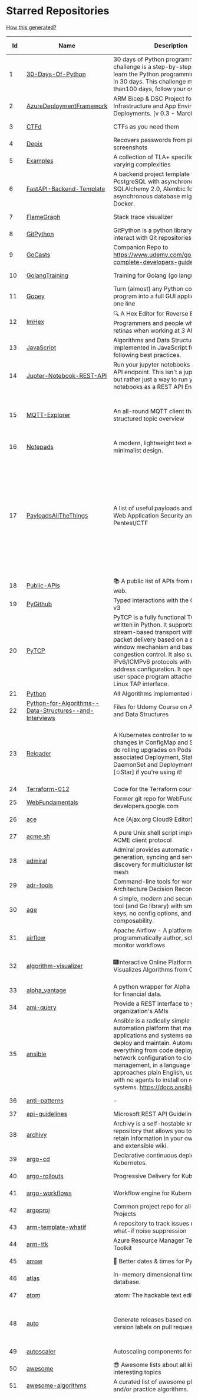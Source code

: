 # Starred Repositories  
[How this generated?](../master/USAGE.md)  
  
| Id 			| Name			| Description | Star Counts | Topics/Tags   | Last Updated 	|  
| ----------- | ----------- 	| ----------- | ----------- | ----------- 	| -----------   |  
|1|[30-Days-Of-Python](https://github.com/Asabeneh/30-Days-Of-Python.git)|30 days of Python programming challenge is a step-by-step guide to learn the Python programming language in 30 days. This challenge may take more than100 days, follow your own pace. |23174||11-12-2022|  
|2|[AzureDeploymentFramework](https://github.com/brwilkinson/AzureDeploymentFramework.git)|ARM Bicep & DSC Project for Azure Infrastructure and App Environment Deployments. [v 0.3 - March 2023]|101||31-3-2023|  
|3|[CTFd](https://github.com/CTFd/CTFd.git)|CTFs as you need them|4556||28-3-2023|  
|4|[Depix](https://github.com/beurtschipper/Depix.git)|Recovers passwords from pixelized screenshots|23366||16-6-2022|  
|5|[Examples](https://github.com/tlaplus/Examples.git)|A collection of TLA+ specifications of varying complexities|1051||29-3-2023|  
|6|[FastAPI-Backend-Template](https://github.com/Aeternalis-Ingenium/FastAPI-Backend-Template.git)|A backend project template with FastAPI, PostgreSQL with asynchronous SQLAlchemy 2.0, Alembic for asynchronous database migration, and Docker.|307||5-2-2023|  
|7|[FlameGraph](https://github.com/brendangregg/FlameGraph.git)|Stack trace visualizer|14495||18-9-2022|  
|8|[GitPython](https://github.com/gitpython-developers/GitPython.git)|GitPython is a python library used to interact with Git repositories.|3911||16-2-2023|  
|9|[GoCasts](https://github.com/StephenGrider/GoCasts.git)|Companion Repo to https://www.udemy.com/go-the-complete-developers-guide/|1940||25-8-2017|  
|10|[GolangTraining](https://github.com/GoesToEleven/GolangTraining.git)|Training for Golang (go language)|8854||4-12-2018|  
|11|[Gooey](https://github.com/chriskiehl/Gooey.git)|Turn (almost) any Python command line program into a full GUI application with one line|17464||8-5-2022|  
|12|[ImHex](https://github.com/WerWolv/ImHex.git)|🔍 A Hex Editor for Reverse Engineers, Programmers and people who value their retinas when working at 3 AM.|26535||31-3-2023|  
|13|[JavaScript](https://github.com/TheAlgorithms/JavaScript.git)|Algorithms and Data Structures implemented in JavaScript for beginners, following best practices.|25885|||  
|14|[Jupter-Notebook-REST-API](https://github.com/Invictify/Jupter-Notebook-REST-API.git)|Run your jupyter notebooks as a REST API endpoint. This isn't a jupyter server but rather just a way to run your notebooks as a REST API Endpoint.|66|||  
|15|[MQTT-Explorer](https://github.com/thomasnordquist/MQTT-Explorer.git)|An all-round MQTT client that provides a structured topic overview|2236|mqtt, mqtt-explorer, homeautomation, mqtt-client, mqtt-smarthome, mqtt-tool||  
|16|[Notepads](https://github.com/0x7c13/Notepads.git)|A modern, lightweight text editor with a minimalist design.|7498||15-3-2023|  
|17|[PayloadsAllTheThings](https://github.com/swisskyrepo/PayloadsAllTheThings.git)|A list of useful payloads and bypass for Web Application Security and Pentest/CTF|46608|pentest, payload, bypass, web-application, hacking, vulnerability, bounty, methodology, privilege-escalation, penetration-testing, cheatsheet, security, enumeration, bugbounty, redteam, payloads, hacktoberfest|28-3-2023|  
|18|[Public-APIs](https://github.com/n0shake/Public-APIs.git)|📚 A public list of APIs from round the web.|19661||6-2-2023|  
|19|[PyGithub](https://github.com/PyGithub/PyGithub.git)|Typed interactions with the GitHub API v3|5906||17-3-2023|  
|20|[PyTCP](https://github.com/ccie18643/PyTCP.git)|PyTCP is a fully functional TCP/IP stack written in Python. It supports TCP stream-based transport with reliable packet delivery based on a sliding window mechanism and basic congestion control. It also supports IPv6/ICMPv6 protocols with SLAAC address configuration. It operates as a user space program attached to the Linux TAP interface.|282||27-11-2022|  
|21|[Python](https://github.com/TheAlgorithms/Python.git)|All Algorithms implemented in Python|156158|||  
|22|[Python-for-Algorithms--Data-Structures--and-Interviews](https://github.com/jmportilla/Python-for-Algorithms--Data-Structures--and-Interviews.git)|Files for Udemy Course on Algorithms and Data Structures|2264||1-7-2022|  
|23|[Reloader](https://github.com/stakater/Reloader.git)|A Kubernetes controller to watch changes in ConfigMap and Secrets and do rolling upgrades on Pods with their associated Deployment, StatefulSet, DaemonSet and DeploymentConfig – [✩Star] if you're using it!|5005|kubernetes, openshift, configmap, secrets, pods, deployments, daemonset, statefulsets, k8s, watch-changes, deploymentconfigs||  
|24|[Terraform-012](https://github.com/addamstj/Terraform-012.git)|Code for the Terraform course|95|||  
|25|[WebFundamentals](https://github.com/google/WebFundamentals.git)|Former git repo for WebFundamentals on developers.google.com|13721||10-8-2022|  
|26|[ace](https://github.com/ajaxorg/ace.git)|Ace (Ajax.org Cloud9 Editor)|25508||29-3-2023|  
|27|[acme.sh](https://github.com/acmesh-official/acme.sh.git)|A pure Unix shell script implementing ACME client protocol|30912||13-3-2023|  
|28|[admiral](https://github.com/istio-ecosystem/admiral.git)|Admiral provides automatic configuration generation, syncing and service discovery for multicluster Istio service mesh|506||13-3-2023|  
|29|[adr-tools](https://github.com/npryce/adr-tools.git)|Command-line tools for working with Architecture Decision Records|3848||30-3-2020|  
|30|[age](https://github.com/FiloSottile/age.git)|A simple, modern and secure encryption tool (and Go library) with small explicit keys, no config options, and UNIX-style composability.|13174||2-1-2023|  
|31|[airflow](https://github.com/apache/airflow.git)|Apache Airflow - A platform to programmatically author, schedule, and monitor workflows|29654||31-3-2023|  
|32|[algorithm-visualizer](https://github.com/algorithm-visualizer/algorithm-visualizer.git)|:fireworks:Interactive Online Platform that Visualizes Algorithms from Code|42526|algorithm, data-structure, visualization, animation|13-4-2022|  
|33|[alpha_vantage](https://github.com/RomelTorres/alpha_vantage.git)|A python wrapper for Alpha Vantage API for financial data.|3872||25-12-2022|  
|34|[ami-query](https://github.com/intuit/ami-query.git)|Provide a REST interface to your organization's AMIs|39||31-8-2020|  
|35|[ansible](https://github.com/ansible/ansible.git)|Ansible is a radically simple IT automation platform that makes your applications and systems easier to deploy and maintain. Automate everything from code deployment to network configuration to cloud management, in a language that approaches plain English, using SSH, with no agents to install on remote systems. https://docs.ansible.com.|56857||31-3-2023|  
|36|[anti-patterns](https://github.com/tonybaloney/anti-patterns.git)|-|140||15-7-2022|  
|37|[api-guidelines](https://github.com/microsoft/api-guidelines.git)|Microsoft REST API Guidelines|21146|||  
|38|[archivy](https://github.com/archivy/archivy.git)|Archivy is a self-hostable knowledge repository that allows you to learn and retain information in your own personal and extensible wiki.|2988||17-1-2023|  
|39|[argo-cd](https://github.com/argoproj/argo-cd.git)|Declarative continuous deployment for Kubernetes.|12563||31-3-2023|  
|40|[argo-rollouts](https://github.com/argoproj/argo-rollouts.git)|Progressive Delivery for Kubernetes|1976||30-3-2023|  
|41|[argo-workflows](https://github.com/argoproj/argo-workflows.git)|Workflow engine for Kubernetes|12712||31-3-2023|  
|42|[argoproj](https://github.com/argoproj/argoproj.git)|Common project repo for all Argo Projects|418||7-3-2023|  
|43|[arm-template-whatif](https://github.com/Azure/arm-template-whatif.git)|A repository to track issues related to what-if noise suppression|71||2-8-2022|  
|44|[arm-ttk](https://github.com/Azure/arm-ttk.git)|Azure Resource Manager Template Toolkit|379||15-12-2022|  
|45|[arrow](https://github.com/arrow-py/arrow.git)|🏹 Better dates & times for Python|8264||15-11-2022|  
|46|[atlas](https://github.com/Netflix/atlas.git)|In-memory dimensional time series database.|3203||27-3-2023|  
|47|[atom](https://github.com/atom/atom.git)|:atom: The hackable text editor|59264||22-11-2022|  
|48|[auto](https://github.com/intuit/auto.git)|Generate releases based on semantic version labels on pull requests.|1976|release, auto-release, github, slack, jira, releases, publishing, hack, hacktoberfest|1-3-2023|  
|49|[autoscaler](https://github.com/kubernetes/autoscaler.git)|Autoscaling components for Kubernetes|6675||30-3-2023|  
|50|[awesome](https://github.com/sindresorhus/awesome.git)|😎 Awesome lists about all kinds of interesting topics|246629||13-3-2023|  
|51|[awesome-algorithms](https://github.com/tayllan/awesome-algorithms.git)|A curated list of awesome places to learn and/or practice algorithms.|13862||2-2-2023|  
|52|[awesome-argo](https://github.com/akuity/awesome-argo.git)|A curated list of awesome projects and resources related to Argo (a CNCF graduated project)|1268|awesome, awesome-list, awesome-lists, argocd, argo-workflows, argo-events, argo-rollouts, machine-learning, workflow-engine, workflow-management, infrastructure-as-code, continuous-delivery, cloud-native, kubernetes, cncf, gitops, workflow-orchestration, devops, mlops, argo|28-3-2023|  
|53|[awesome-awesomeness](https://github.com/bayandin/awesome-awesomeness.git)|A curated list of awesome awesomeness|29982||24-3-2022|  
|54|[awesome-cheatsheets](https://github.com/LeCoupa/awesome-cheatsheets.git)|👩‍💻👨‍💻 Awesome cheatsheets for popular programming languages, frameworks and development tools. They include everything you should know in one single file.|32969||30-12-2022|  
|55|[awesome-deep-learning](https://github.com/ChristosChristofidis/awesome-deep-learning.git)|A curated list of awesome Deep Learning tutorials, projects and communities.|20545|deep-learning, neural-network, machine-learning, awesome, awesome-list, recurrent-networks, deep-networks, deep-learning-tutorial, face-images|14-11-2022|  
|56|[awesome-docker](https://github.com/veggiemonk/awesome-docker.git)|:whale: A curated list of Docker resources and projects|24874||24-3-2023|  
|57|[awesome-fastapi](https://github.com/mjhea0/awesome-fastapi.git)|A curated list of awesome things related to FastAPI|5390||25-2-2023|  
|58|[awesome-flask](https://github.com/humiaozuzu/awesome-flask.git)|A curated list of awesome Flask resources and plugins|11239||17-9-2019|  
|59|[awesome-github-profile-readme](https://github.com/abhisheknaiidu/awesome-github-profile-readme.git)|😎 A curated list of awesome GitHub Profile READMEs 📝|17260||9-10-2022|  
|60|[awesome-go](https://github.com/avelino/awesome-go.git)|A curated list of awesome Go frameworks, libraries and software|99041||31-3-2023|  
|61|[awesome-hyper](https://github.com/bnb/awesome-hyper.git)|🖥 Delightful Hyper plugins, themes, and resources|10260||13-7-2021|  
|62|[awesome-interview-questions](https://github.com/DopplerHQ/awesome-interview-questions.git)|:octocat: A curated awesome list of lists of interview questions. Feel free to contribute! :mortar_board: |54423|awesome-list, awesomeness, interview-questions, interviewing, interview-practice, ruby, javascript, awesome, list, python-interview-questions, rails-interview, javascript-interview-questions, angularjs-interview-questions, android-interview-questions|16-11-2021|  
|63|[awesome-k6](https://github.com/grafana/awesome-k6.git)|A curated list of resources on automated load- and performance testing using k6 🗻|364||30-9-2022|  
|64|[awesome-kubernetes](https://github.com/nubenetes/awesome-kubernetes.git)|A curated list of awesome references collected since 2018.|420||26-3-2023|  
|65|[awesome-macOS](https://github.com/iCHAIT/awesome-macOS.git)|  A curated list of awesome applications, softwares, tools and shiny things for macOS.|14107|macos, mac, awesome-list, apple, awesome-lists, awesome, list|21-1-2023|  
|66|[awesome-microservices](https://github.com/mfornos/awesome-microservices.git)|A curated list of Microservice Architecture related principles and technologies.|12029||24-3-2023|  
|67|[awesome-pentest](https://github.com/enaqx/awesome-pentest.git)|A collection of awesome penetration testing resources, tools and other shiny things|18159|awesome, awesome-list|3-1-2023|  
|68|[awesome-python](https://github.com/vinta/awesome-python.git)|A curated list of awesome Python frameworks, libraries, software and resources|161525||30-3-2023|  
|69|[awesome-python-applications](https://github.com/mahmoud/awesome-python-applications.git)|💿 Free software that works great, and also happens to be open-source Python. |14395||31-3-2023|  
|70|[awesome-readme](https://github.com/matiassingers/awesome-readme.git)|A curated list of awesome READMEs|14183||21-3-2023|  
|71|[awesome-sanic](https://github.com/mekicha/awesome-sanic.git)|A curated list of awesome Sanic resources and extensions|648||26-10-2022|  
|72|[awesome-scalability](https://github.com/binhnguyennus/awesome-scalability.git)|The Patterns of Scalable, Reliable, and Performant Large-Scale Systems|44341|system-design, backend, scalability, interview, architecture, devops, design-patterns, interview-questions, awesome-list, big-data, awesome, resources, lists, web-development, programming, system, interview-practice, computer-science, distributed-systems, machine-learning|20-3-2023|  
|73|[awesome-selfhosted](https://github.com/awesome-selfhosted/awesome-selfhosted.git)|A list of Free Software network services and web applications which can be hosted on your own servers|125925||28-3-2023|  
|74|[awesome-shell](https://github.com/alebcay/awesome-shell.git)|A curated list of awesome command-line frameworks, toolkits, guides and gizmos. Inspired by awesome-php.|27007|awesome-list, awesome, list, zsh, fish, bash, cli, shell|29-12-2022|  
|75|[awesome-sre](https://github.com/dastergon/awesome-sre.git)|A curated list of Site Reliability and Production Engineering resources.|9870|site-reliability-engineering, production, availability, monitoring, post-mortem, reliability-engineering, capacity-planning, service-level-agreement, scalability, reliability, alerting, on-call, site-reliability, postmortem, incident-response, sre, awesome, awesome-list, devops, list|8-10-2022|  
|76|[awesome-sysadmin](https://github.com/awesome-foss/awesome-sysadmin.git)|A curated list of amazingly awesome open source sysadmin resources.|17210|awesome, awesome-list, sysadmin, list|28-3-2023|  
|77|[aws-cdk](https://github.com/aws/aws-cdk.git)|The AWS Cloud Development Kit is a framework for defining cloud infrastructure in code|10025||31-3-2023|  
|78|[aws-cdk-examples](https://github.com/aws-samples/aws-cdk-examples.git)|Example projects using the AWS CDK|4007|||  
|79|[aws-cli](https://github.com/aws/aws-cli.git)|Universal Command Line Interface for Amazon Web Services|13605||31-3-2023|  
|80|[aws-cloudformation-user-guide](https://github.com/awsdocs/aws-cloudformation-user-guide.git)|The open source version of the AWS CloudFormation User Guide|717|aws, aws-cloudformation, cloudformation|6-3-2023|  
|81|[aws-eks-best-practices](https://github.com/aws/aws-eks-best-practices.git)|A best practices guide for day 2 operations, including operational excellence, security, reliability, performance efficiency, and cost optimization.|1417||28-3-2023|  
|82|[aws-eks-kubernetes-masterclass](https://github.com/stacksimplify/aws-eks-kubernetes-masterclass.git)|AWS EKS Kubernetes - Masterclass   DevOps, Microservices|766||21-3-2023|  
|83|[aws-load-balancer-controller](https://github.com/kubernetes-sigs/aws-load-balancer-controller.git)|A Kubernetes controller for Elastic Load Balancers|3293||28-3-2023|  
|84|[azure-cli](https://github.com/Azure/azure-cli.git)|Azure Command-Line Interface|3511|azure, azure-cli, cloud|31-3-2023|  
|85|[azure-docs-bicep-samples](https://github.com/Azure/azure-docs-bicep-samples.git)|-|45||1-11-2022|  
|86|[azure-functions-host](https://github.com/Azure/azure-functions-host.git)|The host/runtime that powers Azure Functions|1816||31-3-2023|  
|87|[azure-powershell](https://github.com/Azure/azure-powershell.git)|Microsoft Azure PowerShell|3515||31-3-2023|  
|88|[backstage](https://github.com/backstage/backstage.git)|Backstage is an open platform for building developer portals|21316||31-3-2023|  
|89|[badges](https://github.com/Naereen/badges.git)|:pencil: Markdown code for lots of small badges :ribbon: :pushpin: (shields.io, forthebadge.com etc) :sunglasses:. Contributions are welcome! Please add yours!|3810||3-2-2023|  
|90|[bat](https://github.com/sharkdp/bat.git)|A cat(1) clone with wings.|40454||25-3-2023|  
|91|[bcc](https://github.com/iovisor/bcc.git)|BCC - Tools for BPF-based Linux IO analysis, networking, monitoring, and more|16911||31-3-2023|  
|92|[bitcoin](https://github.com/bitcoin/bitcoin.git)|Bitcoin Core integration/staging tree|68847||31-3-2023|  
|93|[black](https://github.com/psf/black.git)|The uncompromising Python code formatter|31863|python, code, formatter, codeformatter, gofmt, yapf, autopep8, pre-commit-hook, hacktoberfest|29-3-2023|  
|94|[blackfriday](https://github.com/russross/blackfriday.git)|Blackfriday: a markdown processor for Go|5122||27-10-2020|  
|95|[blockly](https://github.com/google/blockly.git)|The web-based visual programming editor.|11118||30-3-2023|  
|96|[bokeh](https://github.com/bokeh/bokeh.git)|Interactive Data Visualization in the browser, from  Python|17424|bokeh, python, interactive-plots, javascript, visualization, plotting, plots, data-visualisation, notebooks, jupyter, visualisation, numfocus|29-3-2023|  
|97|[boto3](https://github.com/boto/boto3.git)|AWS SDK for Python|7989||31-3-2023|  
|98|[boundary](https://github.com/hashicorp/boundary.git)|Boundary enables identity-based access management for dynamic infrastructure. |3580|hashicorp, security, zero-trust, hacktoberfest|31-3-2023|  
|99|[brackets](https://github.com/adobe/brackets.git)|An open source code editor for the web, written in JavaScript, HTML and CSS.|33478||18-3-2021|  
|100|[build-your-own-x](https://github.com/codecrafters-io/build-your-own-x.git)|Master programming by recreating your favorite technologies from scratch.|195455||7-3-2023|  
|101|[caddy](https://github.com/caddyserver/caddy.git)|Fast and extensible multi-platform HTTP/1-2-3 web server with automatic HTTPS|46552|go, web-server, caddyfile, http, http-server, reverse-proxy, https, tls, automatic-https, privacy, security, acme, caddy, golang, http3, hacktoberfest|31-3-2023|  
|102|[cdk8s](https://github.com/cdk8s-team/cdk8s.git)|Define Kubernetes native apps and abstractions using object-oriented programming|3561||1-4-2023|  
|103|[celery](https://github.com/celery/celery.git)|Distributed Task Queue (development branch)|21209|python, task-manager, task-scheduler, task-runner, queue-workers, queued-jobs, queue-tasks, amqp, redis, sqs, sqs-queue, python3, python-library, redis-queue|30-3-2023|  
|104|[cello](https://github.com/cello-proj/cello.git)|Run infrastructure as code (IaC) software tools including CDK, Terraform and Cloud Formation via GitOps.|255|||  
|105|[cert-manager](https://github.com/cert-manager/cert-manager.git)|Automatically provision and manage TLS certificates in Kubernetes|10145|kubernetes, letsencrypt, tls, certificate, crd, hacktoberfest|30-3-2023|  
|106|[chaos-mesh](https://github.com/chaos-mesh/chaos-mesh.git)|A Chaos Engineering Platform for Kubernetes.|5592|chaos, chaos-engineering, chaos-testing, kubernetes, operator, golang, site-reliability-engineering, fault-injection, cncf, cloud-native, chaos-mesh, chaos-experiments, hacktoberfest, microservices|30-3-2023|  
|107|[chaosmonkey](https://github.com/Netflix/chaosmonkey.git)|Chaos Monkey is a resiliency tool that helps applications tolerate random instance failures.|13306||20-1-2023|  
|108|[chartmuseum](https://github.com/helm/chartmuseum.git)|Host your own Helm Chart Repository|3147|helm, charts, kubernetes, chartmuseum|24-3-2023|  
|109|[charts](https://github.com/helm/charts.git)|⚠️(OBSOLETE) Curated applications for Kubernetes|15481|||  
|110|[checkov](https://github.com/bridgecrewio/checkov.git)|Prevent cloud misconfigurations and find vulnerabilities during build-time in infrastructure as code, container images and open source packages with Checkov by Bridgecrew.|5435|terraform, static-analysis, aws, gcp, azure, aws-security, azure-security, gcp-security, cloudformation, scans, compliance, kubernetes, kubernetes-security, devsecops, policy-as-code, infrastructure-as-code, devops, terraform-security, hacktoberfest, bicep|30-3-2023|  
|111|[chef](https://github.com/chef/chef.git)|Chef Infra, a powerful automation platform that transforms infrastructure into code automating how infrastructure is configured, deployed and managed across any environment, at any scale|7180||30-3-2023|  
|112|[clair](https://github.com/quay/clair.git)|Vulnerability Static Analysis for Containers|9404|containers, static-analysis, go, kubernetes, docker, oci, oci-image, vulnerabilities, clair|29-3-2023|  
|113|[cli](https://github.com/snyk/cli.git)|Snyk CLI scans and monitors your projects for security vulnerabilities.|4390|security, monitor, snyk, vulnerabilities||  
|114|[cli](https://github.com/cli/cli.git)|GitHub’s official command line tool|31855||31-3-2023|  
|115|[cli-spinners](https://github.com/sindresorhus/cli-spinners.git)|Spinners for use in the terminal|2145||24-7-2022|  
|116|[cli53](https://github.com/barnybug/cli53.git)|Command line tool for Amazon Route 53|1857||24-2-2023|  
|117|[click](https://github.com/pallets/click.git)|Python composable command line interface toolkit|13653||1-3-2023|  
|118|[cloud-custodian](https://github.com/cloud-custodian/cloud-custodian.git)|Rules engine for cloud security, cost optimization, and governance, DSL in yaml for policies to query, filter, and take actions on resources|4733|aws, compliance, cloud, rules-engine, cloud-computing, management, serverless, lambda, gcp, azure|31-3-2023|  
|119|[cobra](https://github.com/spf13/cobra.git)|A Commander for modern Go CLI interactions|31295||22-3-2023|  
|120|[codebytere.github.io](https://github.com/codebytere/codebytere.github.io.git)|personal website|471||1-3-2023|  
|121|[codesearch](https://github.com/google/codesearch.git)|Fast, indexed regexp search over large file trees|3336||29-3-2020|  
|122|[coding-interview-university](https://github.com/jwasham/coding-interview-university.git)|A complete computer science study plan to become a software engineer.|252786||25-3-2023|  
|123|[computer-science](https://github.com/ossu/computer-science.git)|:mortar_board: Path to a free self-taught education in Computer Science!|137092|||  
|124|[consul](https://github.com/hashicorp/consul.git)|Consul is a distributed, highly available, and data center aware solution to connect and configure applications across dynamic, distributed infrastructure.|26229|consul, service-mesh, service-discovery, kubernetes, vault, ecs, api-gateway|31-3-2023|  
|125|[core](https://github.com/home-assistant/core.git)|:house_with_garden: Open source home automation that puts local control and privacy first.|59312||1-4-2023|  
|126|[coredns](https://github.com/coredns/coredns.git)|CoreDNS is a DNS server that chains plugins|10461||29-3-2023|  
|127|[coreutils](https://github.com/uutils/coreutils.git)|Cross-platform Rust rewrite of the GNU coreutils|14328||31-3-2023|  
|128|[cruise-control](https://github.com/linkedin/cruise-control.git)|Cruise-control is the first of its kind to fully automate the dynamic workload rebalance and self-healing of a Kafka cluster. It provides great value to Kafka users by simplifying the operation of Kafka clusters.|2394|kafka, cluster-management, self-healing|28-3-2023|  
|129|[curl](https://github.com/curl/curl.git)|A command line tool and library for transferring data with URL syntax, supporting DICT, FILE, FTP, FTPS, GOPHER, GOPHERS, HTTP, HTTPS, IMAP, IMAPS, LDAP, LDAPS, MQTT, POP3, POP3S, RTMP, RTMPS, RTSP, SCP, SFTP, SMB, SMBS, SMTP, SMTPS, TELNET, TFTP, WS and WSS. libcurl offers a myriad of powerful features|29044||31-3-2023|  
|130|[dashboard](https://github.com/kubernetes/dashboard.git)|General-purpose web UI for Kubernetes clusters|12405||31-3-2023|  
|131|[datamodel-code-generator](https://github.com/koxudaxi/datamodel-code-generator.git)|Pydantic model and dataclasses.dataclass generator for easy conversion of JSON, OpenAPI, JSON Schema, and YAML data sources.|1506||31-3-2023|  
|132|[developer-roadmap](https://github.com/kamranahmedse/developer-roadmap.git)|Interactive roadmaps, guides and other educational content to help developers grow in their careers.|235102||1-4-2023|  
|133|[devops-exercises](https://github.com/bregman-arie/devops-exercises.git)|Linux, Jenkins, AWS, SRE, Prometheus, Docker, Python, Ansible, Git, Kubernetes, Terraform, OpenStack, SQL, NoSQL, Azure, GCP, DNS, Elastic, Network, Virtualization. DevOps Interview Questions|41893||25-3-2023|  
|134|[diagrams](https://github.com/mingrammer/diagrams.git)|:art: Diagram as Code for prototyping cloud system architectures|28640|diagram, diagram-as-code, architecture, graphviz|13-1-2023|  
|135|[discourse](https://github.com/discourse/discourse.git)|A platform for community discussion. Free, open, simple.|37628|discourse, javascript, rails, ruby, ember, forum, postgresql|31-3-2023|  
|136|[dive](https://github.com/wagoodman/dive.git)|A tool for exploring each layer in a docker image|36272|docker, docker-image, inspector, explorer, cli, tui|2-7-2021|  
|137|[django](https://github.com/django/django.git)|The Web framework for perfectionists with deadlines.|69590|python, django, web, framework, orm, templates, models, views, apps|30-3-2023|  
|138|[django-health-check](https://github.com/revsys/django-health-check.git)|a pluggable app that runs a full check on the deployment, using a number of plugins to check e.g. database, queue server, celery processes, etc.|988|django, monitoring|29-3-2023|  
|139|[dns](https://github.com/miekg/dns.git)|DNS library in Go|6871||28-3-2023|  
|140|[dnscontrol](https://github.com/StackExchange/dnscontrol.git)|Synchronize your DNS to multiple providers from a simple DSL|2534||31-3-2023|  
|141|[dnslib](https://github.com/paulc/dnslib.git)|A Python library to encode/decode DNS wire-format packets |252||28-10-2022|  
|142|[dnsperf](https://github.com/cobblau/dnsperf.git)|A DNS performance tool.|207||14-10-2017|  
|143|[docker-cheat-sheet](https://github.com/wsargent/docker-cheat-sheet.git)|Docker Cheat Sheet|21439|docker, cheet-sheet|23-6-2022|  
|144|[docker_practice](https://github.com/yeasy/docker_practice.git)|Learn and understand Docker&Container technologies, with real DevOps practice!|22107||27-2-2023|  
|145|[dockerfiles](https://github.com/jessfraz/dockerfiles.git)|Various Dockerfiles I use on the desktop and on servers.|13079||27-3-2021|  
|146|[doitlive](https://github.com/sloria/doitlive.git)|Because sometimes you need to do it live|3283|command-line, presentations, python, live-coding, cli, click, bash, zsh, ipython, script, hacktoberfest||  
|147|[dokku](https://github.com/dokku/dokku.git)|A docker-powered PaaS that helps you build and manage the lifecycle of applications|24435||25-3-2023|  
|148|[drawio](https://github.com/jgraph/drawio.git)|draw.io is a JavaScript, client-side editor for general diagramming and whiteboarding|33738|diagram, javascript, whiteboard|29-3-2023|  
|149|[driftctl](https://github.com/snyk/driftctl.git)|Detect, track and alert on infrastructure drift|2178|infrastructure-drift, iac, terraform, aws, drift, infrastructure-as-code, hacktoberfest|20-3-2023|  
|150|[duf](https://github.com/muesli/duf.git)|Disk Usage/Free Utility - a better 'df' alternative|10799|||  
|151|[echarts](https://github.com/apache/echarts.git)|Apache ECharts is a powerful, interactive charting and data visualization library for browser|54655|echarts, data-visualization, charts, charting-library, visualization, apache, data-viz, canvas, svg|31-3-2023|  
|152|[echo](https://github.com/labstack/echo.git)|High performance, minimalist Go web framework|25315|go, echo, web, middleware, microservice, websocket, ssl, letsencrypt, micro-framework, https, http2, web-framework, labstack-echo|31-3-2023|  
|153|[ecs-refarch-service-discovery](https://github.com/awslabs/ecs-refarch-service-discovery.git)|An EC2 Container Service Reference Architecture for providing Service Discovery to containers using CloudWatch Events, Lambda and Route 53 private hosted zones. |443||25-7-2016|  
|154|[eks-anywhere](https://github.com/aws/eks-anywhere.git)|Run Amazon EKS on your own infrastructure 🚀|1745|||  
|155|[eks-node-viewer](https://github.com/awslabs/eks-node-viewer.git)|EKS Node Viewer|550||22-3-2023|  
|156|[elasticsearch](https://github.com/elastic/elasticsearch.git)|Free and Open, Distributed, RESTful Search Engine|63203||31-3-2023|  
|157|[emissary](https://github.com/emissary-ingress/emissary.git)|open source Kubernetes-native API gateway for microservices built on the Envoy Proxy|4028|ambassador, kubernetes, gateway-api, microservice, cloud-native, api-gateway, docker, api-management, kubernetes-ingress, envoy-proxy, envoy, kubernetes-annotations||  
|158|[engineering-blogs](https://github.com/kilimchoi/engineering-blogs.git)|A curated list of engineering blogs|23961|engineering-blogs, tech, programming-blogs, software-development, lists|28-10-2022|  
|159|[envoy](https://github.com/envoyproxy/envoy.git)|Cloud-native high-performance edge/middle/service proxy|21700|cats, rocket-ships, cars, more-cats, cats-over-dogs, nanoservices, corgis, cncf|31-3-2023|  
|160|[etcd](https://github.com/etcd-io/etcd.git)|Distributed reliable key-value store for the most critical data of a distributed system|43018|etcd, raft, distributed-systems, kubernetes, go, database, key-value, consensus, distributed-database, cncf|31-3-2023|  
|161|[every-programmer-should-know](https://github.com/mtdvio/every-programmer-should-know.git)|A collection of (mostly) technical things every software developer should know about|70156|cc-by, computer-science, educational, novice, collection|23-11-2022|  
|162|[ewd998](https://github.com/tlaplus-workshops/ewd998.git)|Distributed termination detection on a ring, due to Shmuel Safra:|39||17-1-2023|  
|163|[examples](https://github.com/kubernetes/examples.git)|Kubernetes application example tutorials|5490||24-3-2023|  
|164|[excalidraw](https://github.com/excalidraw/excalidraw.git)|Virtual whiteboard for sketching hand-drawn like diagrams|45573||29-3-2023|  
|165|[face_recognition](https://github.com/ageitgey/face_recognition.git)|The world's simplest facial recognition api for Python and the command line|47765|machine-learning, face-detection, face-recognition, python|10-6-2022|  
|166|[faker](https://github.com/joke2k/faker.git)|Faker is a Python package that generates fake data for you.|15582|python, fake, testing, dataset, fake-data, test-data, test-data-generator|27-3-2023|  
|167|[falcon](https://github.com/falconry/falcon.git)|The no-magic web data plane API and microservices framework for Python developers, with a focus on reliability, correctness, and performance at scale.|9037|python, framework, rest, microservices, web, api, http, wsgi, asgi, api-rest||  
|168|[fastapi](https://github.com/tiangolo/fastapi.git)|FastAPI framework, high performance, easy to learn, fast to code, ready for production|56116||18-3-2023|  
|169|[fastapi-cache](https://github.com/long2ice/fastapi-cache.git)|fastapi-cache is a tool to cache fastapi response and function result, with backends support redis and memcached.|642||15-2-2023|  
|170|[fastapi-code-generator](https://github.com/koxudaxi/fastapi-code-generator.git)|This code generator creates FastAPI app from an openapi file.|684|||  
|171|[fastapi-jwt](https://github.com/testdrivenio/fastapi-jwt.git)|secure a FastAPI app by enabling authentication using JSON Web Tokens (JWTs)|78|||  
|172|[fastapi-mvc](https://github.com/fastapi-mvc/fastapi-mvc.git)|Developer productivity tool for making high-quality FastAPI production-ready APIs.|324||26-3-2023|  
|173|[fastapi-utils](https://github.com/dmontagu/fastapi-utils.git)|Reusable utilities for FastAPI|1325||19-3-2023|  
|174|[fastapi-versioning](https://github.com/DeanWay/fastapi-versioning.git)|api versioning for fastapi web applications|504||24-8-2021|  
|175|[fastapi_client](https://github.com/dmontagu/fastapi_client.git)|FastAPI client generator|295||11-2-2021|  
|176|[fastapi_profiler](https://github.com/sunhailin-Leo/fastapi_profiler.git)|A FastAPI Middleware of joerick/pyinstrument to check your service performance.|118||3-1-2023|  
|177|[fasthttp](https://github.com/valyala/fasthttp.git)|Fast HTTP package for Go. Tuned for high performance. Zero memory allocations in hot paths. Up to 10x faster than net/http|19317||30-3-2023|  
|178|[fd](https://github.com/sharkdp/fd.git)|A simple, fast and user-friendly alternative to 'find'|26932|command-line, tool, filesystem, search, regex, rust, cli, terminal, hacktoberfest|27-3-2023|  
|179|[first-contributions](https://github.com/firstcontributions/first-contributions.git)|🚀✨ Help beginners to contribute to open source projects|32683||1-4-2023|  
|180|[fish-shell](https://github.com/fish-shell/fish-shell.git)|The user-friendly command line shell.|21264||31-3-2023|  
|181|[flasgger](https://github.com/flasgger/flasgger.git)|Easy OpenAPI specs and Swagger UI for your Flask API|3211||21-1-2022|  
|182|[flask-app-on-azure-functions](https://github.com/Azure-Samples/flask-app-on-azure-functions.git)|A sample to run a Flask app on Azure Functions|9||18-2-2022|  
|183|[flask-caching](https://github.com/pallets-eco/flask-caching.git)|A caching extension for Flask|785||19-3-2023|  
|184|[flask-celery-example](https://github.com/miguelgrinberg/flask-celery-example.git)|This repository contains the example code for my blog article Using Celery with Flask.|1129||12-9-2021|  
|185|[forcediphttpsadapter](https://github.com/Roadmaster/forcediphttpsadapter.git)|A requests TransportAdapter allowing to force a specific IP for HTTPS connections.|48|||  
|186|[fortio](https://github.com/fortio/fortio.git)|Fortio load testing library, command line tool, advanced echo server and web UI in go (golang). Allows to specify a set query-per-second load and record latency histograms and other useful stats.|2864||23-3-2023|  
|187|[fortio-operator](https://github.com/verfio/fortio-operator.git)|Load Testing Operator within the Kubernetes cluster and outside of it.|36||18-3-2019|  
|188|[free-for-dev](https://github.com/ripienaar/free-for-dev.git)|A list of SaaS, PaaS and IaaS offerings that have free tiers of interest to devops and infradev|68084|free-for-developers, awesome-list|29-3-2023|  
|189|[free-programming-books](https://github.com/EbookFoundation/free-programming-books.git)|:books: Freely available programming books|272552|||  
|190|[frp](https://github.com/fatedier/frp.git)|A fast reverse proxy to help you expose a local server behind a NAT or firewall to the internet.|65879|proxy, reverse-proxy, tunnel, nat, go, firewall, frp, expose, http-proxy|30-3-2023|  
|191|[fucking-algorithm](https://github.com/labuladong/fucking-algorithm.git)|刷算法全靠套路，认准 labuladong 就够了！English version supported! Crack LeetCode, not only how, but also why. |115102||30-3-2023|  
|192|[game_control](https://github.com/ChoudharyChanchal/game_control.git)|-|742||19-7-2020|  
|193|[gcsfuse](https://github.com/GoogleCloudPlatform/gcsfuse.git)|A user-space file system for interacting with Google Cloud Storage|1646||31-3-2023|  
|194|[gin](https://github.com/gin-gonic/gin.git)|Gin is a HTTP web framework written in Go (Golang). It features a Martini-like API with much better performance -- up to 40 times faster. If you need smashing performance, get yourself some Gin.|67630||2-3-2023|  
|195|[git-standup](https://github.com/kamranahmedse/git-standup.git)|Recall what you did on the last working day. Psst! or be nosy and find what someone else in your team did ;-)|7352|standup, git-standup, agile, meeting, git, git-addons, git-|24-2-2023|  
|196|[gitbook](https://github.com/GitbookIO/gitbook.git)|📝 Modern documentation format and toolchain using Git and Markdown|25447||2-3-2023|  
|197|[github-cheat-sheet](https://github.com/tiimgreen/github-cheat-sheet.git)|A list of cool features of Git and GitHub.|40332|awesome, awesome-list, list, github, git|28-5-2022|  
|198|[github-readme-stats](https://github.com/anuraghazra/github-readme-stats.git)|:zap: Dynamically generated stats for your github readmes|53575||31-3-2023|  
|199|[github1s](https://github.com/conwnet/github1s.git)|One second to read GitHub code with VS Code.|21825||16-3-2023|  
|200|[gitignore](https://github.com/github/gitignore.git)|A collection of useful .gitignore templates|146320||18-12-2022|  
|201|[gitops-engine](https://github.com/argoproj/gitops-engine.git)|Democratizing GitOps|1504|gitops, kubernetes, continuous-deployment||  
|202|[gloo](https://github.com/solo-io/gloo.git)|The Feature-rich, Kubernetes-native, Next-Generation API Gateway Built on Envoy|3748|||  
|203|[go-github](https://github.com/google/go-github.git)|Go library for accessing the GitHub v3 API|9261||31-3-2023|  
|204|[go-leetcode](https://github.com/austingebauer/go-leetcode.git)|A collection of 100+ popular LeetCode problems solved in Go.|1742||10-3-2021|  
|205|[go-metrics](https://github.com/rcrowley/go-metrics.git)|Go port of Coda Hale's Metrics library|3351||27-12-2020|  
|206|[go-restful](https://github.com/emicklei/go-restful.git)|package for building REST-style Web Services using Go|4763|rest, go, customizable, routing, openapi|9-3-2023|  
|207|[goaccess](https://github.com/allinurl/goaccess.git)|GoAccess is a real-time web log analyzer and interactive viewer that runs in a terminal in *nix systems or through your browser.|15972|goaccess, c, real-time, data-analysis, analytics, nginx, apache, webserver, web-analytics, monitoring, dashboard, command-line, gdpr, privacy, cli, tui, google-analytics, ncurses, terminal|31-3-2023|  
|208|[gobgp](https://github.com/osrg/gobgp.git)|BGP implemented in the Go Programming Language|3180|||  
|209|[gods](https://github.com/emirpasic/gods.git)|GoDS (Go Data Structures) - Sets, Lists, Stacks, Maps, Trees, Queues, and much more|13538||18-1-2023|  
|210|[golang-web-dev](https://github.com/GoesToEleven/golang-web-dev.git)|-|3189||13-12-2019|  
|211|[goldmark](https://github.com/yuin/goldmark.git)|:trophy: A markdown parser written in Go. Easy to extend, standard(CommonMark) compliant, well structured.|2637||21-3-2023|  
|212|[google-cloud-python](https://github.com/googleapis/google-cloud-python.git)|Google Cloud Client Library for Python|4151||30-3-2023|  
|213|[google-maps-services-python](https://github.com/googlemaps/google-maps-services-python.git)|Python client library for Google Maps API Web Services|3869|python, client-library||  
|214|[googlesre](https://github.com/google/googlesre.git)|-|110||4-4-2022|  
|215|[goreleaser](https://github.com/goreleaser/goreleaser.git)|Deliver Go binaries as fast and easily as possible|11394||31-3-2023|  
|216|[gotty](https://github.com/sorenisanerd/gotty.git)|Share your terminal as a web application|1737||28-11-2022|  
|217|[gotty](https://github.com/yudai/gotty.git)|Share your terminal as a web application|17634|tty, terminal, browser, web, go, websocket, javascript, typescript|13-12-2017|  
|218|[gping](https://github.com/orf/gping.git)|Ping, but with a graph|7274||20-3-2023|  
|219|[grafana](https://github.com/grafana/grafana.git)|The open and composable observability and data visualization platform. Visualize metrics, logs, and traces from multiple sources like Prometheus, Loki, Elasticsearch, InfluxDB, Postgres and many more. |54665||31-3-2023|  
|220|[grequests](https://github.com/spyoungtech/grequests.git)|Requests + Gevent = <3|4206||26-1-2022|  
|221|[grex](https://github.com/pemistahl/grex.git)|A command-line tool and Rust library for generating regular expressions from user-provided test cases|5978||3-1-2023|  
|222|[greykite](https://github.com/linkedin/greykite.git)|A flexible, intuitive and fast forecasting library|1682||31-8-2022|  
|223|[guacamole-server](https://github.com/apache/guacamole-server.git)|Mirror of Apache Guacamole Server|2414|||  
|224|[halo](https://github.com/manrajgrover/halo.git)|💫 Beautiful spinners for terminal, IPython and Jupyter|2711||9-11-2020|  
|225|[haproxy](https://github.com/haproxy/haproxy.git)|HAProxy Load Balancer's development branch (mirror of git.haproxy.org)|3575|haproxy, load-balancer, reverse-proxy, proxy, http, http2, cache, fastcgi, high-availability, https, ipv6, proxy-protocol, ddos-mitigation, tls13, high-performance, caching||  
|226|[healthchecks](https://github.com/healthchecks/healthchecks.git)|A cron monitoring tool written in Python & Django|6058||29-3-2023|  
|227|[helm](https://github.com/helm/helm.git)|The Kubernetes Package Manager|24042||30-3-2023|  
|228|[helmfile](https://github.com/roboll/helmfile.git)|Deploy Kubernetes Helm Charts|3976|kubernetes, helm, chart||  
|229|[hey](https://github.com/rakyll/hey.git)|HTTP load generator, ApacheBench (ab) replacement|15410|||  
|230|[homebrew-cask](https://github.com/Homebrew/homebrew-cask.git)|🍻 A CLI workflow for the administration of macOS applications distributed as binaries|19868||1-4-2023|  
|231|[how-web-works](https://github.com/vasanthk/how-web-works.git)|What happens behind the scenes when we type www.google.com in a browser?|13495||13-3-2023|  
|232|[howdoi](https://github.com/gleitz/howdoi.git)|instant coding answers via the command line|9953||26-1-2023|  
|233|[htmlq](https://github.com/mgdm/htmlq.git)|Like jq, but for HTML.|6458|||  
|234|[htop](https://github.com/htop-dev/htop.git)|htop - an interactive process viewer|4746||31-3-2023|  
|235|[http-api-design](https://github.com/interagent/http-api-design.git)|HTTP API design guide extracted from work on the Heroku Platform API|13658||18-11-2021|  
|236|[http2smugl](https://github.com/neex/http2smugl.git)|-|486|||  
|237|[httpstat](https://github.com/reorx/httpstat.git)|curl statistics made simple|5350||5-2-2023|  
|238|[httpstat](https://github.com/davecheney/httpstat.git)|It's like curl -v, with colours. |6269||26-2-2023|  
|239|[hub](https://github.com/github/hub.git)|A command-line tool that makes git easier to use with GitHub.|22347|go, homebrew, git, github-api, pull-request|1-12-2022|  
|240|[hubot-slack](https://github.com/slackapi/hubot-slack.git)|Slack Developer Kit for Hubot|2287|hubot-adapter, hubot, coffeescript, slack, slack-app, bot|25-10-2022|  
|241|[hugo](https://github.com/gohugoio/hugo.git)|The world’s fastest framework for building websites.|66231||30-3-2023|  
|242|[hugo-PaperMod](https://github.com/adityatelange/hugo-PaperMod.git)| A fast, clean, responsive Hugo theme.|5872||31-3-2023|  
|243|[hygieia](https://github.com/hygieia/hygieia.git)|CapitalOne  DevOps Dashboard|3749||13-10-2022|  
|244|[hyper](https://github.com/vercel/hyper.git)|A terminal built on web technologies|40585||28-3-2023|  
|245|[ingress-nginx](https://github.com/kubernetes/ingress-nginx.git)|Ingress-NGINX Controller for Kubernetes|14664||27-3-2023|  
|246|[interactive-coding-challenges](https://github.com/donnemartin/interactive-coding-challenges.git)|120+ interactive Python coding interview challenges (algorithms and data structures).  Includes Anki flashcards.|27091|python, algorithm, data-structure, development, programming, coding, interview, interview-questions, interview-practice, competitive-programming|5-8-2020|  
|247|[interview](https://github.com/Olshansk/interview.git)|Everything you need to prepare for your technical interview|16368||14-9-2022|  
|248|[interviews](https://github.com/kdn251/interviews.git)|Everything you need to know to get the job.|59441||6-6-2020|  
|249|[ipvs](https://github.com/cloudflare/ipvs.git)|Package ipvs allows you to manage Linux IPVS services and destinations|89||30-3-2023|  
|250|[ipython](https://github.com/ipython/ipython.git)|Official repository for IPython itself. Other repos in the IPython organization contain things like the website, documentation builds, etc.|15754|ipython, jupyter, data-science, notebook, python, repl, closember, hacktoberfest|30-3-2023|  
|251|[iris](https://github.com/kataras/iris.git)|The fastest HTTP/2 Go Web Framework. New, modern and easy to learn. Fast development with Code you control. Unbeatable cost-performance ratio :leaves: :rocket:   谢谢   #Go|23797||29-3-2023|  
|252|[istio](https://github.com/istio/istio.git)|Connect, secure, control, and observe services.|32688||31-3-2023|  
|253|[javascript-algorithms](https://github.com/trekhleb/javascript-algorithms.git)|📝 Algorithms and data structures implemented in JavaScript with explanations and links to further readings|165823||25-3-2023|  
|254|[javascript-questions](https://github.com/lydiahallie/javascript-questions.git)|A long list of (advanced) JavaScript questions, and their explanations :sparkles:  |53295||17-2-2023|  
|255|[jedis](https://github.com/redis/jedis.git)|Redis Java client designed for performance and ease of use.|10999||30-3-2023|  
|256|[jellyfin](https://github.com/jellyfin/jellyfin.git)|The Free Software Media System|21331||30-3-2023|  
|257|[jira](https://github.com/pycontribs/jira.git)|Python Jira library. Development chat available on https://matrix.to/#/#pycontribs:matrix.org|1717||27-3-2023|  
|258|[jsii](https://github.com/aws/jsii.git)|jsii allows code in any language to naturally interact with JavaScript classes. It is the technology that enables the AWS Cloud Development Kit to deliver polyglot libraries from a single codebase!|2260||30-3-2023|  
|259|[json-server](https://github.com/typicode/json-server.git)|Get a full fake REST API with zero coding in less than 30 seconds (seriously)|66212||21-3-2023|  
|260|[jsonnet](https://github.com/google/jsonnet.git)|Jsonnet - The data templating language|6161|jsonnet, configuration, config, functional, json|28-3-2023|  
|261|[jsonschema](https://github.com/python-jsonschema/jsonschema.git)|An implementation of the JSON Schema specification for Python|4081||28-3-2023|  
|262|[k3s](https://github.com/k3s-io/k3s.git)|Lightweight Kubernetes|22664||31-3-2023|  
|263|[k6](https://github.com/grafana/k6.git)|A modern load testing tool, using Go and JavaScript - https://k6.io|19924||31-3-2023|  
|264|[k6-benchmarks](https://github.com/grafana/k6-benchmarks.git)|-|24||10-2-2023|  
|265|[k6-example-woocommerce](https://github.com/grafana/k6-example-woocommerce.git)|Example k6 scripts targeting a WooCommerce deployment|26||12-9-2022|  
|266|[k9s](https://github.com/derailed/k9s.git)|🐶 Kubernetes CLI To Manage Your Clusters In Style!|20256||17-3-2023|  
|267|[kaniko](https://github.com/GoogleContainerTools/kaniko.git)|Build Container Images In Kubernetes|12074|containers, docker, developer-tools, kubernetes|29-3-2023|  
|268|[kapacitor](https://github.com/influxdata/kapacitor.git)|Open source framework for processing, monitoring, and alerting on time series data|2204||28-2-2023|  
|269|[katib](https://github.com/kubeflow/katib.git)|Repository for hyperparameter tuning|1311||24-3-2023|  
|270|[katran](https://github.com/facebookincubator/katran.git)|A high performance layer 4 load balancer|4079||31-3-2023|  
|271|[kb](https://github.com/gnebbia/kb.git)|A minimalist command line knowledge base manager|2960||30-3-2023|  
|272|[keras-yolo2](https://github.com/experiencor/keras-yolo2.git)|Easy training on custom dataset. Various backends (MobileNet and SqueezeNet) supported. A YOLO demo to detect raccoon run entirely in brower is accessible at https://git.io/vF7vI (not on Windows).|1719||31-12-2019|  
|273|[kong](https://github.com/Kong/kong.git)|🦍 The Cloud-Native API Gateway |34435|api-gateway, nginx, luajit, microservices, api-management, serverless, apis, iot, consul, docker, reverse-proxy, cloud-native, microservice, kong, devops, servicecontrol, kubernetes, kubernetes-ingress-controller, kubernetes-ingress|31-3-2023|  
|274|[kopf](https://github.com/nolar/kopf.git)|A Python framework to write Kubernetes operators in just a few lines of code|1514||7-2-2023|  
|275|[kops](https://github.com/kubernetes/kops.git)|Kubernetes Operations (kOps) - Production Grade k8s Installation, Upgrades and Management|14827||31-3-2023|  
|276|[kraken](https://github.com/uber/kraken.git)|P2P Docker registry capable of distributing TBs of data in seconds|5397|docker, docker-registry, container, docker-image, p2p, bittorrent|17-1-2023|  
|277|[krew](https://github.com/kubernetes-sigs/krew.git)|📦 Find and install kubectl plugins|5463||18-9-2022|  
|278|[ksonnet](https://github.com/ksonnet/ksonnet.git)|A CLI-supported framework that streamlines writing and deployment of Kubernetes configurations to multiple clusters.|1162||5-2-2019|  
|279|[kube2iam](https://github.com/jtblin/kube2iam.git)|kube2iam  provides different AWS IAM roles for pods running on Kubernetes|1897|kubernetes, aws|1-12-2022|  
|280|[kubebuilder](https://github.com/kubernetes-sigs/kubebuilder.git)|Kubebuilder - SDK for building Kubernetes APIs using CRDs|6306|||  
|281|[kubectl-tree](https://github.com/ahmetb/kubectl-tree.git)|kubectl plugin to browse Kubernetes object hierarchies as a tree 🎄 (star the repo if you are using)|2492||25-10-2022|  
|282|[kubeflow](https://github.com/kubeflow/kubeflow.git)|Machine Learning Toolkit for Kubernetes|12415||31-3-2023|  
|283|[kubernetes-external-secrets](https://github.com/external-secrets/kubernetes-external-secrets.git)|Integrate external secret management systems with Kubernetes|2588|kubernetes, secrets-management, aws, aws-secrets-manager, vault, hashicorp, kubernetes-external-secrets, secrets-manager||  
|284|[kubernetes-network-policy-recipes](https://github.com/ahmetb/kubernetes-network-policy-recipes.git)|Example recipes for Kubernetes Network Policies that you can just copy paste|4776|kubernetes, networking, security|28-12-2022|  
|285|[kubernetes-the-hard-way](https://github.com/kelseyhightower/kubernetes-the-hard-way.git)|Bootstrap Kubernetes the hard way on Google Cloud Platform. No scripts.|34834||2-5-2021|  
|286|[kubescape](https://github.com/kubescape/kubescape.git)|Kubescape is an open-source Kubernetes security platform for your IDE, CI/CD pipelines, and clusters. It includes risk analysis, security, compliance, and misconfiguration scanning, saving Kubernetes users and administrators precious time, effort, and resources.|8184||28-3-2023|  
|287|[kubeshark](https://github.com/kubeshark/kubeshark.git)|The API traffic analyzer for Kubernetes providing real-time K8s protocol-level visibility, capturing and monitoring all traffic and payloads going in, out and across containers, pods, nodes and clusters.. Think TCPDump and Wireshark re-invented for Kubernetes|8691||27-3-2023|  
|288|[kubespray](https://github.com/kubernetes-sigs/kubespray.git)|Deploy a Production Ready Kubernetes Cluster|13703||31-3-2023|  
|289|[kubetools](https://github.com/collabnix/kubetools.git)|Kubetools - Curated List of Kubernetes Tools|867|hacktoberfest, hacktoberfest2020, kubernetes, helm, helmpack, helmcharts, jenkins, iot, monitoring, monitoring-tool, prometheus, thanos, grafana, kubernetes-clusters, kubernetes-operational, kubernetes-resource, k8s-cluster, kubernetes-cli|29-3-2023|  
|290|[kubewatch](https://github.com/vmware-archive/kubewatch.git)|Watch k8s events and trigger Handlers|2431||8-4-2022|  
|291|[kudu](https://github.com/projectkudu/kudu.git)|Kudu is the engine behind git/hg deployments, WebJobs, and various other features in Azure Web Sites. It can also run outside of Azure.|3036||30-3-2023|  
|292|[kustomize](https://github.com/kubernetes-sigs/kustomize.git)|Customization of kubernetes YAML configurations|9495||31-3-2023|  
|293|[labs](https://github.com/docker/labs.git)|This is a collection of tutorials for learning how to use Docker with various tools. Contributions welcome.|11186|docker-tutorial, lab, swarm, docker, docker-compose, swarm-mode, orchestration, windows, dotnet, java, security, containers|18-4-2022|  
|294|[landscape](https://github.com/cncf/landscape.git)|🌄 The Cloud Native Interactive Landscape filters and sorts hundreds of projects and products, and shows details including GitHub stars, funding or market cap, first and last commits, contributor counts, headquarters location, and recent tweets.|8718|cloud-native, landscape, cncf, svg, logo, serverless, crunchbase|31-3-2023|  
|295|[lazydocker](https://github.com/jesseduffield/lazydocker.git)|The lazier way to manage everything docker|25999||29-3-2023|  
|296|[learn-python](https://github.com/trekhleb/learn-python.git)|📚 Playground and cheatsheet for learning Python. Collection of Python scripts that are split by topics and contain code examples with explanations.|14505||21-10-2022|  
|297|[learn-python3](https://github.com/jerry-git/learn-python3.git)|Jupyter notebooks for teaching/learning Python 3|5719||2-8-2020|  
|298|[learn-regex](https://github.com/ziishaned/learn-regex.git)|Learn regex the easy way|43841|regex, regular-expression, learn-regex|1-2-2022|  
|299|[learnopencv](https://github.com/spmallick/learnopencv.git)|Learn OpenCV  : C++ and Python Examples|18215|computer-vision, machine-learning, ai, deep-learning, deep-neural-networks, deeplearning, computervision, opencv, opencv-python, opencv-library, opencv3, opencv-cpp, opencv-tutorial|27-3-2023|  
|300|[leetcode](https://github.com/gouthampradhan/leetcode.git)|Leetcode solutions|3146||11-11-2021|  
|301|[lens](https://github.com/lensapp/lens.git)|Lens - The way the world runs Kubernetes|20861||31-3-2023|  
|302|[lettuce-core](https://github.com/lettuce-io/lettuce-core.git)|Advanced Java Redis client for thread-safe sync, async, and reactive usage. Supports Cluster, Sentinel, Pipelining, and codecs.|4938||16-2-2023|  
|303|[leveldb](https://github.com/google/leveldb.git)|LevelDB is a fast key-value storage library written at Google that provides an ordered mapping from string keys to string values.|32275||29-3-2023|  
|304|[linux](https://github.com/torvalds/linux.git)|Linux kernel source tree|148909||31-3-2023|  
|305|[linux-insides](https://github.com/0xAX/linux-insides.git)|A little bit about a linux kernel|27981|linux-kernel, linux-insides, linux|17-2-2023|  
|306|[litestream](https://github.com/benbjohnson/litestream.git)|Streaming replication for SQLite.|8299||1-4-2023|  
|307|[litmus](https://github.com/litmuschaos/litmus.git)|Litmus helps  SREs and developers practice chaos engineering in a Cloud-native way. Chaos experiments are published at the ChaosHub  (https://hub.litmuschaos.io). Community notes is at https://hackmd.io/a4Zu_sH4TZGeih-xCimi3Q|3563|||  
|308|[machine](https://github.com/docker/machine.git)|Machine management for a container-centric world|6569||2-9-2019|  
|309|[manage-fastapi](https://github.com/ycd/manage-fastapi.git)|:rocket: CLI tool for FastAPI. Generating new FastAPI projects & boilerplates made easy.    |1208||1-3-2023|  
|310|[managers-playbook](https://github.com/ksindi/managers-playbook.git)|:book: Heuristics for effective management|5125||23-4-2022|  
|311|[mangum](https://github.com/jordaneremieff/mangum.git)|AWS Lambda support for ASGI applications|1255||27-11-2022|  
|312|[markdown-here](https://github.com/adam-p/markdown-here.git)|Google Chrome, Firefox, and Thunderbird extension that lets you write email in Markdown and render it before sending.|58457||30-9-2018|  
|313|[mergestat-lite](https://github.com/mergestat/mergestat-lite.git)|Query git repositories with SQL. Generate reports, perform status checks, analyze codebases. 🔍 📊|3272||5-3-2023|  
|314|[microservices-demo](https://github.com/GoogleCloudPlatform/microservices-demo.git)|Sample cloud-first application with 10 microservices showcasing Kubernetes, Istio, and gRPC.|13939||30-3-2023|  
|315|[microsoft-authentication-library-for-python](https://github.com/AzureAD/microsoft-authentication-library-for-python.git)|Microsoft Authentication Library (MSAL) for Python makes it easy to authenticate to Azure Active Directory. These documented APIs are stable https://msal-python.readthedocs.io. If you have questions but do not have a github account, ask your questions on Stackoverflow with tag "msal" + "python".|566|||  
|316|[minio](https://github.com/minio/minio.git)|Multi-Cloud :cloud: Object Storage |38271|go, storage, cloud, s3, objectstorage, cloudstorage, amazon-s3, cloudnative, k8s, kubernetes, multi-cloud, multi-cloud-kubernetes|31-3-2023|  
|317|[miniserve](https://github.com/svenstaro/miniserve.git)|🌟 For when you really just want to serve some files over HTTP right now!|4429||31-3-2023|  
|318|[mkcert](https://github.com/FiloSottile/mkcert.git)|A simple zero-config tool to make locally trusted development certificates with any names you'd like.|40244|https, tls, certificates, local-development, localhost, root-ca, macos, linux, windows, ios, firefox, chrome|26-4-2022|  
|319|[monkey](https://github.com/bouk/monkey.git)|Monkey patching in Go|3153|||  
|320|[monorepo](https://github.com/mito-ds/monorepo.git)|The mitosheet package, trymito.io, and other public Mito code.|1669||29-3-2023|  
|321|[ms-identity-python-webapi-azurefunctions](https://github.com/Azure-Samples/ms-identity-python-webapi-azurefunctions.git)|Python Azure Function Web API secured by Azure AD|21||4-2-2021|  
|322|[mux](https://github.com/gorilla/mux.git)|A powerful HTTP router and URL matcher for building Go web servers with 🦍|18137|mux, go, gorilla, router, http, middleware|9-12-2022|  
|323|[mycli](https://github.com/dbcli/mycli.git)|A Terminal Client for MySQL with AutoCompletion and Syntax Highlighting.|10812|||  
|324|[mypy](https://github.com/python/mypy.git)|Optional static typing for Python|15092||30-3-2023|  
|325|[netdata](https://github.com/netdata/netdata.git)|Real-time performance monitoring, done right! https://www.netdata.cloud|62444|||  
|326|[nginx-admins-handbook](https://github.com/trimstray/nginx-admins-handbook.git)|How to improve NGINX performance, security, and other important things.|13013|nginx, nginx-proxy, nginx-configuration, security, performance, http, https, ssllabs, notes, cheatsheet, reference, handbook, best-practices, hacks, snippets, tengine, openresty|20-10-2021|  
|327|[nginx-module-vts](https://github.com/vozlt/nginx-module-vts.git)|Nginx virtual host traffic status module|2901||26-3-2023|  
|328|[ngrok](https://github.com/inconshreveable/ngrok.git)|Introspected tunnels to localhost|22762||31-5-2016|  
|329|[nicstat](https://github.com/scotte/nicstat.git)|Fork of https://sourceforge.net/projects/nicstat/ to fix bugs|59||9-5-2018|  
|330|[novu](https://github.com/novuhq/novu.git)|The open-source notification infrastructure with fully functional embedded notification center|19812||31-3-2023|  
|331|[ntopng](https://github.com/ntop/ntopng.git)|Web-based Traffic and Security Network Traffic Monitoring|5219||31-3-2023|  
|332|[nuclei](https://github.com/projectdiscovery/nuclei.git)|Fast and customizable vulnerability scanner based on simple YAML based DSL.|12332||17-3-2023|  
|333|[octant](https://github.com/vmware-archive/octant.git)|Highly extensible platform for developers to better understand the complexity of Kubernetes clusters.|6243||19-1-2023|  
|334|[octodns](https://github.com/octodns/octodns.git)|Tools for managing DNS across multiple providers|2632|dns, workflow, infrastructure-as-code|16-3-2023|  
|335|[og-aws](https://github.com/open-guides/og-aws.git)|📙 Amazon Web Services — a practical guide|33542||24-8-2022|  
|336|[ohmyzsh](https://github.com/ohmyzsh/ohmyzsh.git)|🙃   A delightful community-driven (with 2,100+ contributors) framework for managing your zsh configuration. Includes 300+ optional plugins (rails, git, macOS, hub, docker, homebrew, node, php, python, etc), 140+ themes to spice up your morning, and an auto-update tool so that makes it easy to keep up with the latest updates from the community.|157101|shell, zsh-configuration, theme, terminal, productivity, zsh, cli, cli-app, themes, plugins, plugin-framework, oh-my-zsh, ohmyzsh, oh-my-zsh-theme, oh-my-zsh-plugin, hacktoberfest|31-3-2023|  
|337|[onedev](https://github.com/theonedev/onedev.git)|Self-hosted Git Server with CI/CD and Kanban|11003|git, devops, docker, kubernetes, continuous-integration, continuous-deployment, self-hosted, kanban|1-4-2023|  
|338|[opa](https://github.com/open-policy-agent/opa.git)|An open source, general-purpose policy engine.|7867|||  
|339|[opencost](https://github.com/opencost/opencost.git)|Cross-cloud cost allocation models for Kubernetes workloads|3538|kubernetes, kubecost, opencost, aws, azure, cncf, cost, cost-optimization, gcp, k8s, monitoring, finops|31-3-2023|  
|340|[opencv](https://github.com/opencv/opencv.git)|Open Source Computer Vision Library|67651||30-3-2023|  
|341|[opencv-python](https://github.com/opencv/opencv-python.git)|Automated CI toolchain to produce precompiled opencv-python, opencv-python-headless, opencv-contrib-python and opencv-contrib-python-headless packages.|3365||16-3-2023|  
|342|[opengrok](https://github.com/oracle/opengrok.git)|OpenGrok is a fast and usable source code search and cross reference engine, written in Java|3833|opengrok, java, source, code, search, engine|31-3-2023|  
|343|[ora](https://github.com/sindresorhus/ora.git)|Elegant terminal spinner|8305||24-3-2023|  
|344|[osquery](https://github.com/osquery/osquery.git)|SQL powered operating system instrumentation, monitoring, and analytics.|20166|security, monitoring, intrusion-detection, sql, hacktoberfest|31-3-2023|  
|345|[outrun](https://github.com/Overv/outrun.git)|Execute a local command using the processing power of another Linux machine.|3086|||  
|346|[pace](https://github.com/CodeByZach/pace.git)|Automatically add a progress bar to your site.|15555|pace, progress-bar, pace-js, loading-bar, loading-indicator, loading-animation|15-7-2022|  
|347|[papers-we-love](https://github.com/papers-we-love/papers-we-love.git)|Papers from the computer science community to read and discuss.|70861|computer-science, read-papers, meetup, papers, programming, theory, awesome|4-3-2023|  
|348|[pendulum](https://github.com/sdispater/pendulum.git)|Python datetimes made easy|5388|||  
|349|[pex](https://github.com/pantsbuild/pex.git)|A library and tool for generating .pex (Python EXecutable) files|2296||30-3-2023|  
|350|[photography](https://github.com/rampatra/photography.git)|A free online portfolio website to showcase your photos.|689||31-8-2022|  
|351|[pi-hole](https://github.com/pi-hole/pi-hole.git)|A black hole for Internet advertisements|41766|pi-hole, ad-blocker, shell, blocker, raspberry-pi, cloud, dnsmasq, dhcp, dhcp-server, dns-server, dashboard, hacktoberfest|25-3-2023|  
|352|[pinpoint](https://github.com/pinpoint-apm/pinpoint.git)|APM, (Application Performance Management) tool for large-scale distributed systems. |12680||31-3-2023|  
|353|[pipeline](https://github.com/tektoncd/pipeline.git)|A cloud-native Pipeline resource.|7764||31-3-2023|  
|354|[pipenv](https://github.com/pypa/pipenv.git)| Python Development Workflow for Humans.|23725|pip, python, packaging, virtualenv, pipfile|31-3-2023|  
|355|[ploomber](https://github.com/ploomber/ploomber.git)|The fastest ⚡️ way to build data pipelines. Develop iteratively, deploy anywhere. ☁️|3032||31-3-2023|  
|356|[poetry](https://github.com/python-poetry/poetry.git)|Python packaging and dependency management made easy|24438|python, dependency-manager, package-manager, packaging, poetry|31-3-2023|  
|357|[pongo2](https://github.com/flosch/pongo2.git)|Django-syntax like template-engine for Go|2503||1-2-2023|  
|358|[portainer](https://github.com/portainer/portainer.git)|Making Docker and Kubernetes management easy.|25043||31-3-2023|  
|359|[practical-kubernetes-problems](https://github.com/kubernauts/practical-kubernetes-problems.git)|Used by our Practical Kubernetes Trainings.|302||31-12-2022|  
|360|[professional-programming](https://github.com/charlax/professional-programming.git)|A collection of learning resources for curious software engineers|23212||26-3-2023|  
|361|[professional-services](https://github.com/GoogleCloudPlatform/professional-services.git)|Common solutions and tools developed by Google Cloud's Professional Services team. This repository and its contents are not an officially supported Google product.|2458|google-cloud-platform, google-cloud-dataflow, google-cloud-ml, google-cloud-compute, gke, bigquery, solutions, tools, examples|30-3-2023|  
|362|[profile-summary-for-github](https://github.com/tipsy/profile-summary-for-github.git)|Tool for visualizing GitHub profiles|19709|kotlin, webapp, github-api, javalin|8-10-2022|  
|363|[project-based-learning](https://github.com/practical-tutorials/project-based-learning.git)|Curated list of project-based tutorials|95893||21-3-2023|  
|364|[projen](https://github.com/projen/projen.git)|A new generation of project generators|1947||1-4-2023|  
|365|[prometheus](https://github.com/prometheus/prometheus.git)|The Prometheus monitoring system and time series database.|47425|monitoring, metrics, alerting, graphing, time-series, prometheus, hacktoberfest|30-3-2023|  
|366|[prometheus-fastapi-instrumentator](https://github.com/trallnag/prometheus-fastapi-instrumentator.git)|Instrument your FastAPI app|503||20-3-2023|  
|367|[protobuf](https://github.com/protocolbuffers/protobuf.git)|Protocol Buffers - Google's data interchange format|58768|protobuf, protocol-buffers, protocol-compiler, protobuf-runtime, protoc, serialization, marshalling, rpc|31-3-2023|  
|368|[public-apis](https://github.com/public-apis/public-apis.git)|A collective list of free APIs|232670||19-7-2022|  
|369|[pulumi](https://github.com/pulumi/pulumi.git)|Pulumi - Universal Infrastructure as Code. Your Cloud, Your Language, Your Way 🚀|15501|infrastructure-as-code, serverless, containers, aws, azure, gcp, kubernetes, cloud, cloud-computing, iac, csharp, typescript, javascript, golang, go, dotnet, fsharp, python|1-4-2023|  
|370|[pyWhat](https://github.com/bee-san/pyWhat.git)|🐸   Identify anything. pyWhat easily lets you identify emails, IP addresses, and more. Feed it a .pcap file or some text and it'll tell you what it is! 🧙‍♀️|5886|||  
|371|[pycryptodome](https://github.com/Legrandin/pycryptodome.git)|A self-contained cryptographic library for Python|2303|cryptography, security, python|28-1-2023|  
|372|[pycurl](https://github.com/pycurl/pycurl.git)|PycURL - Python interface to libcurl|963||31-1-2023|  
|373|[pyenv](https://github.com/pyenv/pyenv.git)|Simple Python version management|31252|python, shell|28-3-2023|  
|374|[pygradle](https://github.com/linkedin/pygradle.git)|Using Gradle to build Python projects|569|gradle, python, linkedin|3-3-2020|  
|375|[pyjwt](https://github.com/jpadilla/pyjwt.git)|JSON Web Token implementation in Python|4539||23-3-2023|  
|376|[pyscript](https://github.com/pyscript/pyscript.git)|Home Page: https://pyscript.net  Examples: https://pyscript.net/examples|15666||31-3-2023|  
|377|[pytest](https://github.com/pytest-dev/pytest.git)|The pytest framework makes it easy to write small tests, yet scales to support complex functional testing|9978||26-3-2023|  
|378|[python-cheatsheet](https://github.com/gto76/python-cheatsheet.git)|Comprehensive Python Cheatsheet|32135|cheatsheet, python, reference, python-cheatsheet|31-3-2023|  
|379|[python-container](https://github.com/googleapis/python-container.git)|-|40||29-3-2023|  
|380|[python-decouple](https://github.com/HBNetwork/python-decouple.git)|Strict separation of config from code.|2383||1-3-2023|  
|381|[python-docs-samples](https://github.com/GoogleCloudPlatform/python-docs-samples.git)|Code samples used on cloud.google.com|6182|python, samples|31-3-2023|  
|382|[python-fire](https://github.com/google/python-fire.git)|Python Fire is a library for automatically generating command line interfaces (CLIs) from absolutely any Python object.|24270|python, cli|13-2-2023|  
|383|[python-guide](https://github.com/realpython/python-guide.git)|Python best practices guidebook, written for humans. |26086|python, guide, book, kennethreitz|3-11-2022|  
|384|[python-patterns](https://github.com/faif/python-patterns.git)|A collection of design patterns/idioms in Python|36996||27-1-2023|  
|385|[python-prompt-toolkit](https://github.com/prompt-toolkit/python-prompt-toolkit.git)|Library for building powerful interactive command line applications in Python|8245||6-3-2023|  
|386|[python-slack-sdk](https://github.com/slackapi/python-slack-sdk.git)|Slack Developer Kit for Python|3577|python, slack, slackapi, asyncio, aiohttp-client, aiohttp, websockets, websocket, websocket-client, socket-mode|10-3-2023|  
|387|[raft.tla](https://github.com/ongardie/raft.tla.git)|TLA+ specification for the Raft consensus algorithm|361||4-5-2020|  
|388|[rancher](https://github.com/rancher/rancher.git)|Complete container management platform|20834|rancher, docker, kubernetes, orchestration, cattle, containers|31-3-2023|  
|389|[ray](https://github.com/ray-project/ray.git)|Ray is a unified framework for scaling AI and Python applications. Ray consists of a core distributed runtime and a toolkit of libraries (Ray AIR) for accelerating ML workloads.|24847|||  
|390|[reactjs-interview-questions](https://github.com/sudheerj/reactjs-interview-questions.git)|List of top 500 ReactJS Interview Questions & Answers....Coding exercise questions are coming soon!!|28400||31-3-2023|  
|391|[realworld](https://github.com/gothinkster/realworld.git)|"The mother of all demo apps" — Exemplary fullstack Medium.com clone powered by React, Angular, Node, Django, and many more|73304||31-3-2023|  
|392|[recommenders](https://github.com/microsoft/recommenders.git)|Best Practices on Recommendation Systems|15372||31-3-2023|  
|393|[redis-py](https://github.com/redis/redis-py.git)|Redis Python Client|11336||29-3-2023|  
|394|[redoc](https://github.com/Redocly/redoc.git)|📘  OpenAPI/Swagger-generated API Reference Documentation|19845||31-3-2023|  
|395|[requests](https://github.com/psf/requests.git)|A simple, yet elegant, HTTP library.|49309|python, http, forhumans, requests, python-requests, client, humans, cookies|3-3-2023|  
|396|[rest.li](https://github.com/linkedin/rest.li.git)|Rest.li is a REST+JSON framework for building robust, scalable service architectures using dynamic discovery and simple asynchronous APIs.|2253||9-3-2023|  
|397|[roadmap](https://github.com/github/roadmap.git)|GitHub public roadmap|7249||22-3-2023|  
|398|[rover](https://github.com/im2nguyen/rover.git)|Interactive Terraform visualization. State and configuration explorer.|2455||22-7-2022|  
|399|[rudder-server](https://github.com/rudderlabs/rudder-server.git)|Privacy and Security focused Segment-alternative, in Golang and React  |3520||31-3-2023|  
|400|[rundeck](https://github.com/rundeck/rundeck.git)|Enable Self-Service Operations: Give specific users access to your existing tools, services, and scripts|4894||31-3-2023|  
|401|[rust](https://github.com/rust-lang/rust.git)|Empowering everyone to build reliable and efficient software.|79679||31-3-2023|  
|402|[salt](https://github.com/saltstack/salt.git)|Software to automate the management and configuration of any infrastructure or application at scale. Get access to the Salt software package repository here: |13123||28-3-2023|  
|403|[sanic](https://github.com/sanic-org/sanic.git)| Accelerate your web app development    Build fast. Run fast.|16957|python, framework, asyncio, api-server, web, web-server, web-framework, asgi, sanic|26-3-2023|  
|404|[sanic-prometheus](https://github.com/dkruchinin/sanic-prometheus.git)|Prometheus metrics for Sanic,  an async python web server|75||12-10-2020|  
|405|[scalene](https://github.com/plasma-umass/scalene.git)|Scalene: a high-performance, high-precision CPU, GPU, and memory profiler for Python with AI-powered optimization proposals|7558||30-3-2023|  
|406|[sceptre](https://github.com/Sceptre/sceptre.git)|Build better AWS infrastructure|1394||24-3-2023|  
|407|[schedule](https://github.com/dbader/schedule.git)|Python job scheduling for humans.|10670||23-4-2022|  
|408|[schema](https://github.com/keleshev/schema.git)|Schema validation just got Pythonic|2730||1-12-2021|  
|409|[sdkman-cli](https://github.com/sdkman/sdkman-cli.git)|The SDKMAN! Command Line Interface|5199||20-3-2023|  
|410|[semgrep](https://github.com/returntocorp/semgrep.git)|Lightweight static analysis for many languages. Find bug variants with patterns that look like source code.|7930||31-3-2023|  
|411|[serverless](https://github.com/serverless/serverless.git)|⚡ Serverless Framework – Build web, mobile and IoT applications with serverless architectures using AWS Lambda, Azure Functions, Google CloudFunctions & more! – |44479|serverless, serverless-framework, serverless-architectures, aws-lambda, google-cloud-functions, azure-functions, aws, microservice, aws-dynamodb|31-3-2023|  
|412|[serverless-application-model](https://github.com/aws/serverless-application-model.git)|The AWS Serverless Application Model (AWS SAM) transform is a AWS CloudFormation macro that transforms SAM templates into CloudFormation templates.|8964||29-3-2023|  
|413|[service-fabric](https://github.com/microsoft/service-fabric.git)|Service Fabric is a distributed systems platform for packaging, deploying, and managing stateless and stateful distributed applications and containers at large scale.|2959||10-3-2023|  
|414|[shellcheck](https://github.com/koalaman/shellcheck.git)|ShellCheck, a static analysis tool for shell scripts|31772||5-2-2023|  
|415|[skaffold](https://github.com/GoogleContainerTools/skaffold.git)|Easy and Repeatable Kubernetes Development|13837||30-3-2023|  
|416|[skipper](https://github.com/zalando/skipper.git)|An HTTP router and reverse proxy for service composition, including use cases like Kubernetes Ingress|2849||27-3-2023|  
|417|[slate](https://github.com/slatedocs/slate.git)|Beautiful static documentation for your API|35068|||  
|418|[sops](https://github.com/mozilla/sops.git)|Simple and flexible tool for managing secrets|12508|security, secret-distribution, devops, aws, pgp, gcp, secret-management, azure, sops|9-5-2022|  
|419|[speedtest-cli](https://github.com/sivel/speedtest-cli.git)|Command line interface for testing internet bandwidth using speedtest.net|12659||7-7-2021|  
|420|[spinner](https://github.com/briandowns/spinner.git)|Go (golang) package with 90 configurable terminal spinner/progress indicators.|2044|go, golang, spinner, statusbar, cli, terminal, terminal-ui, progress-bar, progressbar, indicator||  
|421|[sqlc](https://github.com/kyleconroy/sqlc.git)|Generate type-safe code from SQL|7830|||  
|422|[sre-interview-prep-guide](https://github.com/mxssl/sre-interview-prep-guide.git)|Site Reliability Engineer Interview Preparation Guide|4782||21-3-2023|  
|423|[ssl-cert-check](https://github.com/Matty9191/ssl-cert-check.git)|Send notifications when SSL certificates are about to expire.|641||29-9-2021|  
|424|[starred-repo-toc](https://github.com/yks0000/starred-repo-toc.git)|Generates Markdown table for all Starred Repositories by a GitHub user.|28||1-4-2023|  
|425|[statsd](https://github.com/statsd/statsd.git)|Daemon for easy but powerful stats aggregation|16967||21-11-2022|  
|426|[steampipe](https://github.com/turbot/steampipe.git)|Use SQL to instantly query your cloud services (AWS, Azure, GCP and more). Open source CLI. No DB required. |5023||31-3-2023|  
|427|[strimzi-kafka-operator](https://github.com/strimzi/strimzi-kafka-operator.git)|Apache Kafka® running on Kubernetes|3743|kafka, kubernetes, openshift, docker, messaging, enmasse, kafka-connect, kafka-streams, data-streaming, data-stream, data-streams, kubernetes-operator, kubernetes-controller, hacktoberfest|31-3-2023|  
|428|[structlog](https://github.com/hynek/structlog.git)|Simple, powerful, and fast logging for Python.|2465||17-3-2023|  
|429|[styleguide](https://github.com/google/styleguide.git)|Style guides for Google-originated open-source projects|34325|cpplint, styleguide, style-guide|27-3-2023|  
|430|[swagger-ui](https://github.com/swagger-api/swagger-ui.git)|Swagger UI is a collection of HTML, JavaScript, and CSS assets that dynamically generate beautiful documentation from a Swagger-compliant API.|23639|swagger, swagger-ui, swagger-api, swagger-js, rest, rest-api, openapi-specification, oas, openapi, openapi3, hacktoberfest||  
|431|[system-design-interview](https://github.com/checkcheckzz/system-design-interview.git)|System design interview for IT companies|19681|interview, interview-questions, interview-preparation, design-systems, system, system-design|23-12-2020|  
|432|[system-design-primer](https://github.com/donnemartin/system-design-primer.git)|Learn how to design large-scale systems. Prep for the system design interview.  Includes Anki flashcards.|215607||16-3-2023|  
|433|[systeminformer](https://github.com/winsiderss/systeminformer.git)|A free, powerful, multi-purpose tool that helps you monitor system resources, debug software and detect malware. Brought to you by Winsider Seminars & Solutions, Inc. @ http://www.windows-internals.com|8661||31-3-2023|  
|434|[tech-interview-handbook](https://github.com/yangshun/tech-interview-handbook.git)|💯 Curated coding interview preparation materials for busy software engineers|87929||6-2-2023|  
|435|[telegraf](https://github.com/influxdata/telegraf.git)|The plugin-driven server agent for collecting & reporting metrics.|12727||31-3-2023|  
|436|[terminalizer](https://github.com/faressoft/terminalizer.git)|🦄 Record your terminal and generate animated gif images or share a web player|13887||7-9-2022|  
|437|[terminals-are-sexy](https://github.com/k4m4/terminals-are-sexy.git)|💥 A curated list of Terminal frameworks, plugins & resources for CLI lovers.|11181||13-4-2022|  
|438|[terraform](https://github.com/hashicorp/terraform.git)|Terraform enables you to safely and predictably create, change, and improve infrastructure. It is an open source tool that codifies APIs into declarative configuration files that can be shared amongst team members, treated as code, edited, reviewed, and versioned.|36758|graph, infrastructure-as-code, terraform, cloud, cloud-management|30-3-2023|  
|439|[terraform-aws-devops](https://github.com/antonbabenko/terraform-aws-devops.git)|Info about many of my Terraform, AWS, and DevOps projects.|347|terraform, infrastructure-as-code, aws, aws-community, antonbabenko|18-6-2022|  
|440|[terraform-aws-documentdb-cluster](https://github.com/cloudposse/terraform-aws-documentdb-cluster.git)|Terraform module to provision a DocumentDB cluster on AWS|48||22-3-2023|  
|441|[terraform-best-practices](https://github.com/antonbabenko/terraform-best-practices.git)|Terraform Best Practices free ebook translated into 🇬🇧🇫🇷🇩🇪🇮🇩🇮🇹🇧🇷🇵🇱🇺🇦🇪🇸🇮🇱🇷🇴🇹🇷|1670|terraform, terraform-configurations, best-practices, free, terraform-modules, ebook|17-11-2022|  
|442|[terraform-cdk](https://github.com/hashicorp/terraform-cdk.git)|Define infrastructure resources using programming constructs and provision them using HashiCorp Terraform|4297||30-3-2023|  
|443|[terraform-course](https://github.com/wardviaene/terraform-course.git)|Course files for my Udemy course about Terraform|1428||27-3-2023|  
|444|[terraform-examples](https://github.com/Qovery/terraform-examples.git)|This repository contains ready to use Terraform examples with Qovery to create outstanding infrastructure|37||23-3-2023|  
|445|[terraform-switcher](https://github.com/warrensbox/terraform-switcher.git)|A command line tool to switch between different versions of terraform  (install with homebrew and more)|1131|terraform, go, golang|6-2-2023|  
|446|[terraformer](https://github.com/GoogleCloudPlatform/terraformer.git)|CLI tool to generate terraform files from existing infrastructure (reverse Terraform). Infrastructure to Code|9875|cloud, terraform, terraform-configurations, gcp, google-cloud, hcl, golang, infrastructure-as-code, aws, kubernetes|17-3-2023|  
|447|[terrascan](https://github.com/tenable/terrascan.git)|Detect compliance and security violations across Infrastructure as Code to mitigate risk before provisioning cloud native infrastructure.|3970||17-3-2023|  
|448|[terratest](https://github.com/gruntwork-io/terratest.git)| Terratest is a Go library that makes it easier to write automated tests for your infrastructure code.|6775|devops, testing, testing-library, aws, terraform, packer, docker, golang|29-3-2023|  
|449|[textual](https://github.com/Textualize/textual.git)|Textual is a Rapid Application Development framework for Python.  Build sophisticated user interfaces with a simple Python API. Run your apps in the terminal and (coming soon) a web browser!|18602||30-3-2023|  
|450|[the-art-of-command-line](https://github.com/jlevy/the-art-of-command-line.git)|Master the command line, in one page|134149||7-3-2023|  
|451|[the-book-of-secret-knowledge](https://github.com/trimstray/the-book-of-secret-knowledge.git)|A collection of inspiring lists, manuals, cheatsheets, blogs, hacks, one-liners, cli/web tools and more.|93734|awesome, awesome-list, lists, manuals, resources, howtos, hacks, search-engines, one-liners, cheatsheets, guidelines, sysops, devops, pentesters, security-researchers, linux, bsd, security, hacking|28-2-2022|  
|452|[thefuck](https://github.com/nvbn/thefuck.git)|Magnificent app which corrects your previous console command.|76636|python, shell|25-9-2022|  
|453|[tldr](https://github.com/tldr-pages/tldr.git)|📚 Collaborative cheatsheets for console commands|43659|shell, man-page, tldr, manpages, documentation, terminal, command-line, console, examples, help, manual, hacktoberfest|1-4-2023|  
|454|[toha](https://github.com/hugo-toha/toha.git)|A Hugo theme for personal portfolio|737||24-3-2023|  
|455|[tokei](https://github.com/XAMPPRocky/tokei.git)|Count your code, quickly.|8042|tokei, cloc, badge, rust, windows, linux, macos, statistics, code, cli, sloc, command-line-tool|27-3-2023|  
|456|[tqdm](https://github.com/tqdm/tqdm.git)|A Fast, Extensible Progress Bar for Python and CLI|24381|||  
|457|[traefik](https://github.com/traefik/traefik.git)|The Cloud Native Application Proxy|42334||22-3-2023|  
|458|[trivy](https://github.com/aquasecurity/trivy.git)|Find vulnerabilities, misconfigurations, secrets, SBOM in containers, Kubernetes, code repositories, clouds and more|16775||31-3-2023|  
|459|[troposphere](https://github.com/cloudtools/troposphere.git)|troposphere - Python library to create AWS CloudFormation descriptions|4826||23-3-2023|  
|460|[trufflehog](https://github.com/trufflesecurity/trufflehog.git)|Find credentials all over the place|10772|secret, trufflehog, credentials, security, devsecops, dynamic-analysis, go, golang, security-tools|31-3-2023|  
|461|[tv](https://github.com/alexhallam/tv.git)|📺(tv) Tidy Viewer is a cross-platform CLI csv pretty printer that uses column styling to maximize viewer enjoyment.|1876||3-2-2023|  
|462|[typer](https://github.com/tiangolo/typer.git)|Typer, build great CLIs. Easy to code. Based on Python type hints.|10828|||  
|463|[typing](https://github.com/python/typing.git)|Python static typing home. Hosts the documentation and a user help forum.|1386||29-3-2023|  
|464|[ultimate-go](https://github.com/hoanhan101/ultimate-go.git)|The Ultimate Go Study Guide|14925|golang, computer-systems, programming, ebook, study-guide|17-9-2021|  
|465|[upterm](https://github.com/railsware/upterm.git)|A terminal emulator for the 21st century.|19351||20-5-2019|  
|466|[uvicorn-gunicorn-docker](https://github.com/tiangolo/uvicorn-gunicorn-docker.git)|Docker image with Uvicorn managed by Gunicorn for high-performance web applications in Python with performance auto-tuning. Optionally with Alpine Linux.|519||25-11-2022|  
|467|[uvicorn-gunicorn-fastapi-docker](https://github.com/tiangolo/uvicorn-gunicorn-fastapi-docker.git)|Docker image with Uvicorn managed by Gunicorn for high-performance FastAPI web applications in Python with performance auto-tuning. Optionally with Alpine Linux.|2167||28-11-2022|  
|468|[vegeta](https://github.com/tsenart/vegeta.git)|HTTP load testing tool and library. It's over 9000!|21024||17-1-2023|  
|469|[vercel](https://github.com/vercel/vercel.git)|Develop. Preview. Ship.|10227|||  
|470|[vim-airline](https://github.com/vim-airline/vim-airline.git)|lean & mean status/tabline for vim that's light as air|17154|||  
|471|[viper](https://github.com/spf13/viper.git)|Go configuration with fangs|22490||31-3-2023|  
|472|[vitess](https://github.com/vitessio/vitess.git)|Vitess is a database clustering system for horizontal scaling of MySQL.|15829|||  
|473|[vscode](https://github.com/microsoft/vscode.git)|Visual Studio Code|144344|editor, electron, visual-studio-code, typescript, microsoft, hacktoberfest|1-4-2023|  
|474|[vscode-debug-visualizer](https://github.com/hediet/vscode-debug-visualizer.git)|An extension for VS Code that visualizes data during debugging.|7556|vscode-extension, hacktoberfest, visualization|24-3-2023|  
|475|[warhol.plugin.zsh](https://github.com/unixorn/warhol.plugin.zsh.git)|Colorize command output using grc and lscolors|55||15-3-2023|  
|476|[watchdog](https://github.com/gorakhargosh/watchdog.git)|Python library and shell utilities to monitor filesystem events.|5754||29-3-2023|  
|477|[watchman](https://github.com/facebook/watchman.git)|Watches files and records, or triggers actions, when they change. |11608||1-4-2023|  
|478|[wavefront-kubernetes](https://github.com/wavefrontHQ/wavefront-kubernetes.git)|Kubernetes definitions and templates for Wavefront|9|||  
|479|[webkubectl](https://github.com/KubeOperator/webkubectl.git)|Run kubectl command in Web Browser.|756||29-3-2023|  
|480|[wrk2](https://github.com/giltene/wrk2.git)|A constant throughput, correct latency recording variant of wrk|3811||24-9-2019|  
|481|[wtf](https://github.com/wtfutil/wtf.git)|The personal information dashboard for your terminal|14714|golang, dashboard, terminal, tui, cui, go, devops, wtf, wtfutil, hacktoberfest|25-3-2023|  
|482|[x509-certificate-exporter](https://github.com/enix/x509-certificate-exporter.git)|A Prometheus exporter to monitor x509 certificates expiration in Kubernetes clusters or standalone|441|prometheus-exporter, kubernetes, monitoring-tool, certificates, expiration-monitoring, dashboard, grafana-dashboard, certificates-focusing, alert|30-3-2023|  
|483|[xdp-tutorial](https://github.com/xdp-project/xdp-tutorial.git)|XDP tutorial|1717||7-11-2022|  
|484|[yaspin](https://github.com/pavdmyt/yaspin.git)|A lightweight terminal spinner for Python with safe pipes and redirects 🎁|617||26-2-2023|  
|485|[youtube-dl](https://github.com/ytdl-org/youtube-dl.git)|Command-line program to download videos from YouTube.com and other video sites|119135||14-3-2023|  
|486|[zuul](https://github.com/Netflix/zuul.git)|Zuul is a gateway service that provides dynamic routing, monitoring, resiliency, security, and more.|12518||31-3-2023|  
|487|[zx](https://github.com/google/zx.git)|A tool for writing better scripts|36872||29-3-2023|  
  
